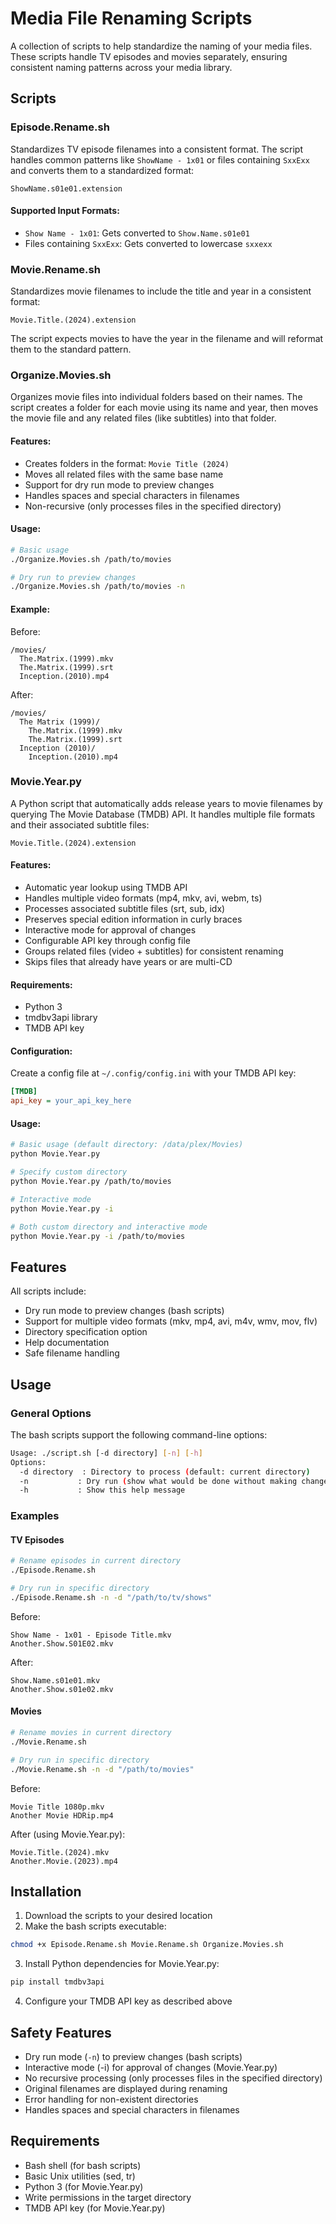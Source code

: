 # Media File Renaming Scripts

A collection of scripts to help standardize the naming of your media files. These scripts handle TV episodes and movies separately, ensuring consistent naming patterns across your media library.

## Scripts

### Episode.Rename.sh

Standardizes TV episode filenames into a consistent format. The script handles common patterns like `ShowName - 1x01` or files containing `SxxExx` and converts them to a standardized format:

```
ShowName.s01e01.extension
```

#### Supported Input Formats:
- `Show Name - 1x01`: Gets converted to `Show.Name.s01e01`
- Files containing `SxxExx`: Gets converted to lowercase `sxxexx`

### Movie.Rename.sh

Standardizes movie filenames to include the title and year in a consistent format:

```
Movie.Title.(2024).extension
```

The script expects movies to have the year in the filename and will reformat them to the standard pattern.

### Organize.Movies.sh

Organizes movie files into individual folders based on their names. The script creates a folder for each movie using its name and year, then moves the movie file and any related files (like subtitles) into that folder.

#### Features:
- Creates folders in the format: `Movie Title (2024)`
- Moves all related files with the same base name
- Support for dry run mode to preview changes
- Handles spaces and special characters in filenames
- Non-recursive (only processes files in the specified directory)

#### Usage:
```bash
# Basic usage
./Organize.Movies.sh /path/to/movies

# Dry run to preview changes
./Organize.Movies.sh /path/to/movies -n
```

#### Example:
Before:
```
/movies/
  The.Matrix.(1999).mkv
  The.Matrix.(1999).srt
  Inception.(2010).mp4
```

After:
```
/movies/
  The Matrix (1999)/
    The.Matrix.(1999).mkv
    The.Matrix.(1999).srt
  Inception (2010)/
    Inception.(2010).mp4
```

### Movie.Year.py

A Python script that automatically adds release years to movie filenames by querying The Movie Database (TMDB) API. It handles multiple file formats and their associated subtitle files:

```
Movie.Title.(2024).extension
```

#### Features:
- Automatic year lookup using TMDB API
- Handles multiple video formats (mp4, mkv, avi, webm, ts)
- Processes associated subtitle files (srt, sub, idx)
- Preserves special edition information in curly braces
- Interactive mode for approval of changes
- Configurable API key through config file
- Groups related files (video + subtitles) for consistent renaming
- Skips files that already have years or are multi-CD

#### Requirements:
- Python 3
- tmdbv3api library
- TMDB API key

#### Configuration:
Create a config file at `~/.config/config.ini` with your TMDB API key:
```ini
[TMDB]
api_key = your_api_key_here
```

#### Usage:
```bash
# Basic usage (default directory: /data/plex/Movies)
python Movie.Year.py

# Specify custom directory
python Movie.Year.py /path/to/movies

# Interactive mode
python Movie.Year.py -i

# Both custom directory and interactive mode
python Movie.Year.py -i /path/to/movies
```

## Features

All scripts include:
- Dry run mode to preview changes (bash scripts)
- Support for multiple video formats (mkv, mp4, avi, m4v, wmv, mov, flv)
- Directory specification option
- Help documentation
- Safe filename handling

## Usage

### General Options

The bash scripts support the following command-line options:

```bash
Usage: ./script.sh [-d directory] [-n] [-h]
Options:
  -d directory  : Directory to process (default: current directory)
  -n           : Dry run (show what would be done without making changes)
  -h           : Show this help message
```

### Examples

#### TV Episodes

```bash
# Rename episodes in current directory
./Episode.Rename.sh

# Dry run in specific directory
./Episode.Rename.sh -n -d "/path/to/tv/shows"
```

Before:
```
Show Name - 1x01 - Episode Title.mkv
Another.Show.S01E02.mkv
```

After:
```
Show.Name.s01e01.mkv
Another.Show.s01e02.mkv
```

#### Movies

```bash
# Rename movies in current directory
./Movie.Rename.sh

# Dry run in specific directory
./Movie.Rename.sh -n -d "/path/to/movies"
```

Before:
```
Movie Title 1080p.mkv
Another Movie HDRip.mp4
```

After (using Movie.Year.py):
```
Movie.Title.(2024).mkv
Another.Movie.(2023).mp4
```

## Installation

1. Download the scripts to your desired location
2. Make the bash scripts executable:
```bash
chmod +x Episode.Rename.sh Movie.Rename.sh Organize.Movies.sh
```
3. Install Python dependencies for Movie.Year.py:
```bash
pip install tmdbv3api
```
4. Configure your TMDB API key as described above

## Safety Features

- Dry run mode (`-n`) to preview changes (bash scripts)
- Interactive mode (-i) for approval of changes (Movie.Year.py)
- No recursive processing (only processes files in the specified directory)
- Original filenames are displayed during renaming
- Error handling for non-existent directories
- Handles spaces and special characters in filenames

## Requirements

- Bash shell (for bash scripts)
- Basic Unix utilities (sed, tr)
- Python 3 (for Movie.Year.py)
- Write permissions in the target directory
- TMDB API key (for Movie.Year.py)